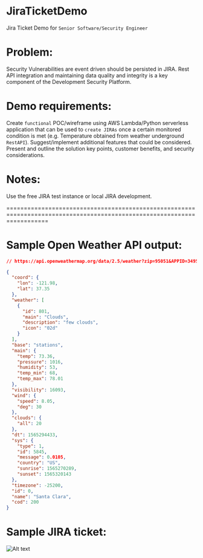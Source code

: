 # JiraTicketDemo
Jira Ticket Demo for `Senior Software/Security Engineer`

# Problem:
Security Vulnerabilities are event driven should be persisted in JIRA. Rest API integration and maintaining data quality 
and integrity is a key component of the Development Security Platform. 

# Demo requirements:
Create `functional` POC/wireframe using AWS Lambda/Python serverless application that can be used to `create JIRAs` once 
a certain monitored condition is met (e.g. Temperature obtained from weather underground `RestAPI`).
Suggest/implement additional features that could be considered.
Present and outline the solution key points, customer benefits, and security considerations.

# Notes: 
Use the free JIRA test instance or local JIRA development.

========================================================================================================================
# Sample Open Weather API output:
```json
// https://api.openweathermap.org/data/2.5/weather?zip=95051&APPID=349573272b4f8cf9a6c3ce64750b5d83&units=imperial

{
  "coord": {
    "lon": -121.98,
    "lat": 37.35
  },
  "weather": [
    {
      "id": 801,
      "main": "Clouds",
      "description": "few clouds",
      "icon": "02d"
    }
  ],
  "base": "stations",
  "main": {
    "temp": 73.36,
    "pressure": 1016,
    "humidity": 53,
    "temp_min": 68,
    "temp_max": 78.01
  },
  "visibility": 16093,
  "wind": {
    "speed": 8.05,
    "deg": 30
  },
  "clouds": {
    "all": 20
  },
  "dt": 1565294433,
  "sys": {
    "type": 1,
    "id": 5845,
    "message": 0.0105,
    "country": "US",
    "sunrise": 1565270289,
    "sunset": 1565320143
  },
  "timezone": -25200,
  "id": 0,
  "name": "Santa Clara",
  "cod": 200
}
```

# Sample JIRA ticket:
![Alt text](/JiraTicketDemo/SampleJiraTicket.png?raw=true "SampleJiraTicket")

